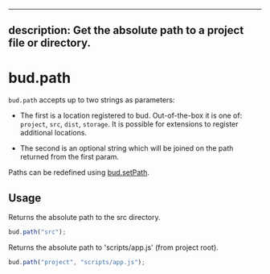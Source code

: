 ---

## description: Get the absolute path to a project file or directory.

# bud.path

`bud.path` accepts up to two strings as parameters:

- The first is a location registered to bud. Out-of-the-box it is one of: `project`, `src`, `dist`, `storage`. It is possible for extensions to register additional locations.

- The second is an optional string which will be joined on the path returned from the first param.

Paths can be redefined using [bud.setPath](config-setPath.md).

## Usage

Returns the absolute path to the src directory.

```js
bud.path("src");
```

Returns the absolute path to 'scripts/app.js' (from project root).

```js
bud.path("project", "scripts/app.js");
```
